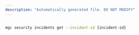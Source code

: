 ```yaml
---
description: "Automatically generated file. DO NOT MODIFY"
---
```


```bash

mgc security incidents get --incident-id {incident-id}

```